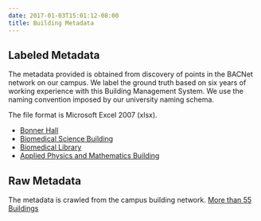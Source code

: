 ```yaml
---
date: 2017-01-03T15:01:12-08:00
title: Building Metadata
---
```


## Labeled Metadata


The metadata provided is obtained from discovery of points in the BACNet network on our campus. We label the ground truth based on six years of working experience with this Building Management System. We use the naming convention imposed by our university naming schema.

The file format is Microsoft Excel 2007 (xlsx).

* [Bonner Hall](/data/metadata/bonner_sensor_types.xlsx)
* [Biomedical Science Building](/data/metadata/bio_med_lib_sensor_types.xlsx)
* [Biomedical Library](/data/metadata/bonner_sensor_types.xlsx)
* [Applied Physics and Mathematics Building](/data/metadata/bsb_sensor_types.xlsx)

## Raw Metadata

The metadata is crawled from the campus building network.
[More than 55 Buildings](TODO)
